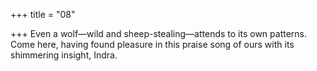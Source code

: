 +++
title = "08"

+++
Even a wolf—wild and sheep-stealing—attends to its own patterns. Come here, having found pleasure in this praise song of ours with its  shimmering insight, Indra.  